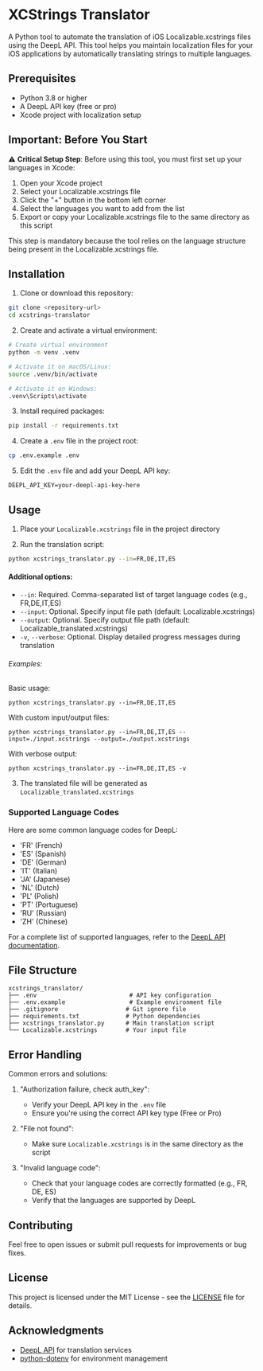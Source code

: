 # XCStrings Translator

A Python tool to automate the translation of iOS Localizable.xcstrings files using the DeepL API. This tool helps you maintain localization files for your iOS applications by automatically translating strings to multiple languages.

## Prerequisites

- Python 3.8 or higher
- A DeepL API key (free or pro)
- Xcode project with localization setup

## Important: Before You Start

⚠️ **Critical Setup Step**: Before using this tool, you must first set up your languages in Xcode:

1. Open your Xcode project
2. Select your Localizable.xcstrings file
3. Click the "+" button in the bottom left corner
4. Select the languages you want to add from the list
5. Export or copy your Localizable.xcstrings file to the same directory as this script

This step is mandatory because the tool relies on the language structure being present in the Localizable.xcstrings file.

## Installation

1. Clone or download this repository:
```bash
git clone <repository-url>
cd xcstrings-translator
```

2. Create and activate a virtual environment:
```bash
# Create virtual environment
python -m venv .venv

# Activate it on macOS/Linux:
source .venv/bin/activate

# Activate it on Windows:
.venv\Scripts\activate

```

3. Install required packages:
```bash
pip install -r requirements.txt
```

4. Create a `.env` file in the project root:
```bash
cp .env.example .env
```

5. Edit the `.env` file and add your DeepL API key:
```
DEEPL_API_KEY=your-deepl-api-key-here
```

## Usage

1. Place your `Localizable.xcstrings` file in the project directory

2. Run the translation script:
```bash
python xcstrings_translator.py --in=FR,DE,IT,ES
```

#### Additional options:
- ```--in```: Required. Comma-separated list of target language codes (e.g., FR,DE,IT,ES)
- ```--input```: Optional. Specify input file path (default: Localizable.xcstrings)
- ```--output```: Optional. Specify output file path (default: Localizable_translated.xcstrings)
- ```-v```, ```--verbose```: Optional. Display detailed progress messages during translation


###### Examples:

Basic usage:
```
python xcstrings_translator.py --in=FR,DE,IT,ES
```

With custom input/output files:
```
python xcstrings_translator.py --in=FR,DE,IT,ES --input=./input.xcstrings --output=./output.xcstrings
```

With verbose output:
```
python xcstrings_translator.py --in=FR,DE,IT,ES -v
```

3. The translated file will be generated as `Localizable_translated.xcstrings`

### Supported Language Codes

Here are some common language codes for DeepL:
- 'FR' (French)
- 'ES' (Spanish)
- 'DE' (German)
- 'IT' (Italian)
- 'JA' (Japanese)
- 'NL' (Dutch)
- 'PL' (Polish)
- 'PT' (Portuguese)
- 'RU' (Russian)
- 'ZH' (Chinese)

For a complete list of supported languages, refer to the [DeepL API documentation](https://www.deepl.com/docs-api/translate-text/).

## File Structure

```
xcstrings_translator/
├── .env                          # API key configuration
├── .env.example                  # Example environment file
├── .gitignore                   # Git ignore file
├── requirements.txt             # Python dependencies
├── xcstrings_translator.py      # Main translation script
└── Localizable.xcstrings        # Your input file
```

## Error Handling

Common errors and solutions:

1. "Authorization failure, check auth_key":
   - Verify your DeepL API key in the `.env` file
   - Ensure you're using the correct API key type (Free or Pro)

2. "File not found":
   - Make sure `Localizable.xcstrings` is in the same directory as the script

3. "Invalid language code":
   - Check that your language codes are correctly formatted (e.g., FR, DE, ES)
   - Verify that the languages are supported by DeepL

## Contributing

Feel free to open issues or submit pull requests for improvements or bug fixes.

## License

This project is licensed under the MIT License - see the [LICENSE](LICENSE) file for details.

## Acknowledgments

- [DeepL API](https://www.deepl.com/docs-api) for translation services
- [python-dotenv](https://github.com/theskumar/python-dotenv) for environment management